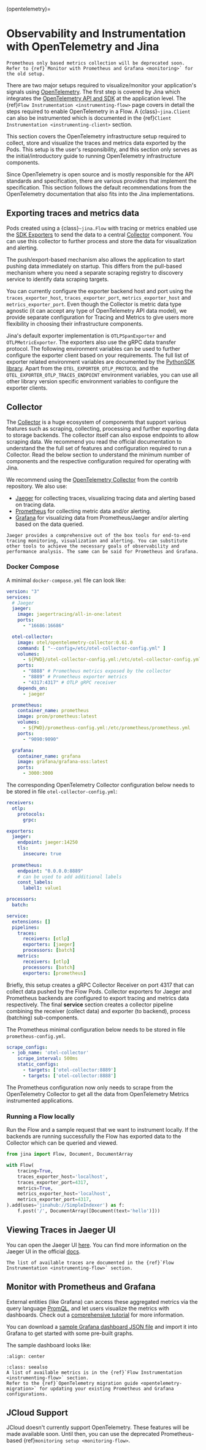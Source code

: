 (opentelemetry)=
# Observability and Instrumentation with OpenTelemetry and Jina

```{hint}
Prometheus only based metrics collection will be deprecated soon. Refer to {ref}`Monitor with Prometheus and Grafana <monitoring>` for the old setup.
```

There are two major setups required to visualize/monitor your application's signals using [OpenTelemetry](https://opentelemetry.io). The first step is covered by Jina which integrates the [OpenTelemetry API and SDK](https://opentelemetry-python.readthedocs.io/en/stable/api/index.html) at the application level. The {ref}`Flow Instrumentation <instrumenting-flow>` page covers in detail the steps required to enable OpenTelemetry in a Flow. A {class}`~jina.Client` can also be instrumented which is documented in the {ref}`Client Instrumentation <instrumenting-client>` section.

This section covers the OpenTelemetry infrastructure setup required to collect, store and visualize the traces and metrics data exported by the Pods. This setup is the user's responsibility, and this section only serves as the initial/introductory guide to running OpenTelemetry infrastructure components.

Since OpenTelemetry is open source and is mostly responsible for the API standards and specification, there are various providers that implement the specification. This section follows the default recommendations from the OpenTelemetry documentation that also fits into the Jina implementations.

## Exporting traces and metrics data

Pods created using a {class}`~jina.Flow` with tracing or metrics enabled use the [SDK Exporters](https://opentelemetry.io/docs/instrumentation/python/exporters/) to send the data to a central [Collector](https://opentelemetry.io/docs/collector/) component. You can use this collector to further process and store the data for visualization and alerting. 

The push/export-based mechanism also allows the application to start pushing data immediately on startup. This differs from the pull-based mechanism where you need a separate scraping registry to discovery service to identify data scraping targets.

You can currently configure the exporter backend host and port using the `traces_exporter_host`, `traces_exporter_port`, `metrics_exporter_host` and `metrics_exporter_port`. Even though the Collector is metric data type agnostic (it can accept any type of OpenTelemetry API data model), we provide separate configuration for Tracing and Metrics to give users more flexibility in choosing their infrastructure components.

Jina's default exporter implementation is  `OTLPSpanExporter` and `OTLPMetricExporter`. The exporters also use the gRPC data transfer protocol. The following environment variables can be used to further configure the exporter client based on your requirements. The full list of exporter related environment variables are documented by the [PythonSDK library](https://opentelemetry-python.readthedocs.io/en/latest/exporter/otlp/otlp.html). Apart from the `OTEL_EXPORTER_OTLP_PROTOCOL` and the `OTEL_EXPORTER_OTLP_TRACES_ENDPOINT` environment variables, you can use all other library version specific environment variables to configure the exporter clients.


## Collector

The [Collector](https://opentelemetry.io/docs/collector/) is a huge ecosystem of components that support various features such as scraping, collecting, processing and further exporting data to storage backends. The collector itself can also expose endpoints to allow scraping data. We recommend you read the official documentation to understand the the full set of features and configuration required to run a Collector. Read the below section to understand the minimum number of components and the respective configuration required for operating with Jina.

We recommend using the [OpenTelemetry Collector](https://opentelemetry.io/docs/collector/) from the contrib repository. We also use:
- [Jaeger](https://www.jaegertracing.io) for collecting traces, visualizing tracing data and alerting based on tracing data.
- [Prometheus](https://prometheus.io) for collecting metric data and/or alerting.
- [Grafana](https://grafana.com) for visualizing data from Prometheus/Jaeger and/or alerting based on the data queried.

```{hint}
Jaeger provides a comprehensive out of the box tools for end-to-end tracing monitoring, visualization and alerting. You can substitute other tools to achieve the necessary goals of observability and performance analysis. The same can be said for Prometheus and Grafana.
```

### Docker Compose

A minimal `docker-compose.yml` file can look like:

```yaml
version: "3"
services:
  # Jaeger
  jaeger:
    image: jaegertracing/all-in-one:latest
    ports:
      - "16686:16686"

  otel-collector:
    image: otel/opentelemetry-collector:0.61.0
    command: [ "--config=/etc/otel-collector-config.yml" ]
    volumes:
      - ${PWD}/otel-collector-config.yml:/etc/otel-collector-config.yml
    ports:
      - "8888" # Prometheus metrics exposed by the collector
      - "8889" # Prometheus exporter metrics
      - "4317:4317" # OTLP gRPC receiver
    depends_on:
      - jaeger

  prometheus:
    container_name: prometheus
    image: prom/prometheus:latest
    volumes:
      - ${PWD}/prometheus-config.yml:/etc/prometheus/prometheus.yml
    ports:
      - "9090:9090"

  grafana:
    container_name: grafana
    image: grafana/grafana-oss:latest
    ports:
      - 3000:3000
```

The corresponding OpenTelemetry Collector configuration below needs to be stored in file `otel-collector-config.yml`:
```yaml
receivers:
  otlp:
    protocols:
      grpc:

exporters:
  jaeger:
    endpoint: jaeger:14250
    tls:
      insecure: true
  
  prometheus:
    endpoint: "0.0.0.0:8889"
    # can be used to add additional labels
    const_labels:
      label1: value1

processors:
  batch:

service:
  extensions: []
  pipelines:
    traces:
      receivers: [otlp]
      exporters: [jaeger]
      processors: [batch]
    metrics:
      receivers: [otlp]
      processors: [batch]
      exporters: [prometheus]
```

Briefly, this setup creates a gRPC Collector Receiver on port 4317 that can collect data pushed by the Flow Pods. Collector exporters for Jaeger and Prometheus backends are configured to export tracing and metrics data respectively. The final **service** section creates a collector pipeline combining the receiver (collect data) and exporter (to backend), process (batching) sub-components.

The Prometheus minimal configuration below needs to be stored in file `prometheus-config.yml`.
```yaml
scrape_configs:
  - job_name: 'otel-collector'
    scrape_interval: 500ms
    static_configs:
      - targets: ['otel-collector:8889']
      - targets: ['otel-collector:8888']
```

The Prometheus configuration now only needs to scrape from the OpenTelemetry Collector to get all the data from OpenTelemetry Metrics instrumented applications.


### Running a Flow locally

Run the Flow and a sample request that we want to instrument locally. If the backends are running successfully the Flow has exported data to the Collector which can be queried and viewed.

```python
from jina import Flow, Document, DocumentArray

with Flow(
    tracing=True,
    traces_exporter_host='localhost',
    traces_exporter_port=4317,
    metrics=True,
    metrics_exporter_host='localhost',
    metrics_exporter_port=4317,
).add(uses='jinahub://SimpleIndexer') as f:
    f.post('/', DocumentArray([Document(text='hello')]))
```

## Viewing Traces in Jaeger UI

You can open the Jaeger UI [here](http://localhost:16686). You can find more information on the Jaeger UI in the official [docs](https://www.jaegertracing.io/docs/1.38/external-guides/#using-jaeger).

```{hint}
The list of available traces are documented in the {ref}`Flow Instrumentation <instrumenting-flow>` section.
```

## Monitor with Prometheus and Grafana

External entities (like Grafana) can access these aggregated metrics via the query language [PromQL](https://prometheus.io/docs/prometheus/latest/querying/basics/), and let users visualize the metrics with dashboards. Check out a [comprehensive tutorial](https://prometheus.io/docs/visualization/grafana/) for more information.

You can download a [sample Grafana dashboard JSON file](https://github.com/jina-ai/example-grafana-prometheus/blob/main/grafana-dashboards/flow-histogram-metrics.json) and import it into Grafana to get started with some pre-built graphs.

The sample dashboard looks like:

```{figure} ../../.github/2.0/grafana-histogram-metrics.png
:align: center
```

```{hint}
:class: seealso
A list of available metrics is in the {ref}`Flow Instrumentation <instrumenting-flow>` section.
Refer to the {ref}`OpenTelemetry migration guide <opentelemetry-migration>` for updating your existing Prometheus and Grafana configurations.
```

## JCloud Support

JCloud doesn't currently support OpenTelemetry. These features will be made available soon. Until then, you can use the deprecated Prometheus-based {ref}`monitoring setup <monitoring-flow>`.
